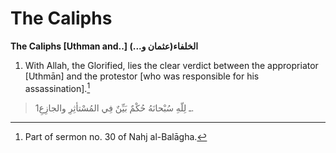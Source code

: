 The Caliphs
===========

**The Caliphs [Uthman and..] الخلفاء(عثمان و...)**

1. With Allah, the Glorified, lies the clear verdict between the
appropriator [Uthmān] and the protestor [who was responsible for his
assassination].[^1]

> 1ـ لِلّهِ سُبْحانَهُ حُكْمٌ بَيِّنٌ فِي المُسْتأثِرِ والجازِعِ.

[^1]: Part of sermon no. 30 of Nahj al-Balāgha.


